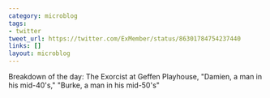 ```yaml
---
category: microblog
tags:
- twitter
tweet_url: https://twitter.com/ExMember/status/86301784754237440
links: []
layout: microblog
---
```

Breakdown of the day: The Exorcist at Geffen Playhouse, "Damien, a man in his mid-40's," "Burke, a man in his mid-50's"
